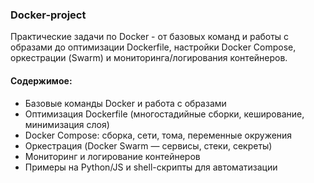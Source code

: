 ### Docker-project

Практические задачи по Docker - от базовых команд и работы с образами до оптимизации Dockerfile, настройки Docker Compose, оркестрации (Swarm) и мониторинга/логирования контейнеров.

#### Содержимое:

* Базовые команды Docker и работа с образами
* Оптимизация Dockerfile (многостадийные сборки, кеширование, минимизация слоя)
* Docker Compose: сборка, сети, тома, переменные окружения
* Оркестрация (Docker Swarm — сервисы, стеки, секреты)
* Мониторинг и логирование контейнеров
* Примеры на Python/JS и shell-скрипты для автоматизации
